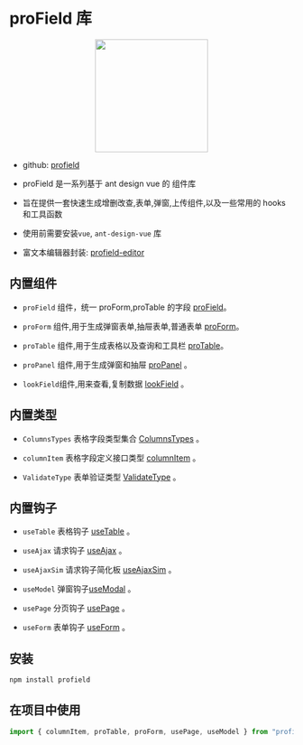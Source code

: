 # proField 库

<img src="https://article.biliimg.com/bfs/article/b2fca8e0d573c6c4b23f8dbefc656b3bb845a6f8.png" width="200" style="display: block;margin: 0 auto;">

- github: [profield](https://github.com/ylw1997/profield)

- proField 是一系列基于 ant design vue 的 组件库

- 旨在提供一套快速生成增删改查,表单,弹窗,上传组件,以及一些常用的 hooks 和工具函数

- 使用前需要安装`vue`, `ant-design-vue` 库

- 富文本编辑器封装: [profield-editor](https://www.npmjs.com/package/profield-editor)

## 内置组件

- `proField` 组件，统一 proForm,proTable 的字段 [proField](./docs/proField.md)。

- `proForm` 组件,用于生成弹窗表单,抽屉表单,普通表单 [proForm](./docs/proForm.md)。

- `proTable` 组件,用于生成表格以及查询和工具栏 [proTable](./docs/proTable.md)。

- `proPanel` 组件,用于生成弹窗和抽屉 [proPanel](./docs/proPanel.md) 。

- `lookField`组件,用来查看,复制数据 [lookField](./docs/lookField.md) 。

## 内置类型

- `ColumnsTypes` 表格字段类型集合 [ColumnsTypes](./docs/types.md#说明) 。

- `columnItem` 表格字段定义接口类型 [columnItem](./docs/types.md#定义) 。

- `ValidateType` 表单验证类型 [ValidateType](./docs/types.md#定义) 。

## 内置钩子

- `useTable` 表格钩子 [useTable](./docs/useTable.md) 。

- `useAjax` 请求钩子 [useAjax](./docs/useAjax.md) 。

- `useAjaxSim` 请求钩子简化板 [useAjaxSim](./docs/useAjax.md#useajaxsim-hook) 。

- `useModel` 弹窗钩子[useModal](./docs/useModel.md) 。

- `usePage` 分页钩子 [usePage](./docs/usePage.md) 。

- `useForm` 表单钩子 [useForm](./docs/useForm.md) 。

## 安装

```bash
npm install profield
```

## 在项目中使用

```js
import { columnItem, proTable, proForm, usePage, useModel } from "profield";
```
